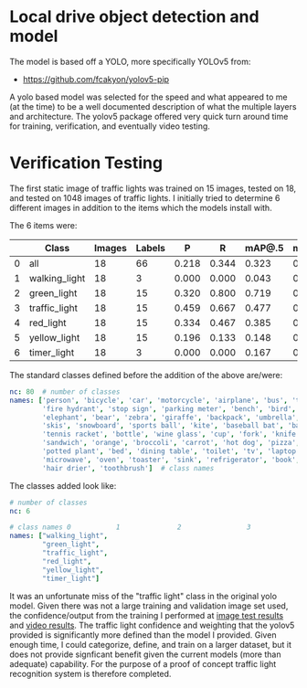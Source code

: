 # Local drive object detection and model

The model is based off a YOLO, more specifically YOLOv5 from:
- https://github.com/fcakyon/yolov5-pip

A yolo based model was selected for the speed and what appeared to me (at the time) to be a well documented description of what the multiple layers and architecture. The yolov5 package offered very quick turn around time for training, verification, and eventually video testing. 

# Verification Testing

The first static image of traffic lights was trained on 15 images, tested on 18, and tested on 1048 images of traffic lights. I initially tried to determine 6 different images in addition to the items which the models install with. 

The 6 items were: 

| 	|Class           | 	      Images |   	Labels| 	P  | 	R      | 	mAP@.5| 	mAP@.5:.95|
| - | ---            | ------------- | -------- | --   | -       | ------ | ----------- |
|0  |  all           | 	  18         | 	66      | 0.218|  	0.344| 	 0.323|        0.117|
|1  |	 walking_light | 	  18         | 	3       | 0.000| 	  0.000| 	 0.043| 	     0.010|
|2  |  green_light   | 	  18         | 	15      | 0.320|  	0.800| 	 0.719| 	     0.278|
|3  |  traffic_light | 	  18         | 	15      | 0.459| 	  0.667| 	 0.477| 	     0.215|
|4  |  red_light     | 	  18         | 	15      | 0.334| 	  0.467| 	 0.385|   	   0.117|
|5  |  yellow_light  | 	  18         | 	15      | 0.196| 	  0.133| 	 0.148|   	   0.043|
|6  |  timer_light   |    18         | 	3       | 0.000| 	  0.000| 	 0.167|  	     0.037|

The standard classes defined before the addition of the above are/were:

```yaml
nc: 80  # number of classes
names: ['person', 'bicycle', 'car', 'motorcycle', 'airplane', 'bus', 'train', 'truck', 'boat', 'traffic light',
        'fire hydrant', 'stop sign', 'parking meter', 'bench', 'bird', 'cat', 'dog', 'horse', 'sheep', 'cow',
        'elephant', 'bear', 'zebra', 'giraffe', 'backpack', 'umbrella', 'handbag', 'tie', 'suitcase', 'frisbee',
        'skis', 'snowboard', 'sports ball', 'kite', 'baseball bat', 'baseball glove', 'skateboard', 'surfboard',
        'tennis racket', 'bottle', 'wine glass', 'cup', 'fork', 'knife', 'spoon', 'bowl', 'banana', 'apple',
        'sandwich', 'orange', 'broccoli', 'carrot', 'hot dog', 'pizza', 'donut', 'cake', 'chair', 'couch',
        'potted plant', 'bed', 'dining table', 'toilet', 'tv', 'laptop', 'mouse', 'remote', 'keyboard', 'cell phone',
        'microwave', 'oven', 'toaster', 'sink', 'refrigerator', 'book', 'clock', 'vase', 'scissors', 'teddy bear',
        'hair drier', 'toothbrush']  # class names
```

The classes added look like:

```yaml 
# number of classes
nc: 6

# class names 0           1              2                3            4               5
names: ["walking_light",
        "green_light",
        "traffic_light",
        "red_light",
        "yellow_light",
        "timer_light"]
```

It was an unfortunate miss of the "traffic light" class in the original yolo model. Given there was not a large training and validation image set used, the confidence/output from the training I performed at [image test results](./test_results_imgs/) and [video results](./test_results_video/). The traffic light confidence and weighting that the yolov5 provided is significantly more defined than the model I provided. Given enough time, I could categorize, define, and train on a larger dataset, but it does not provide signficant benefit given the current models (more than adequate) capability. For the purpose of a proof of concept traffic light recognition system is therefore completed.
